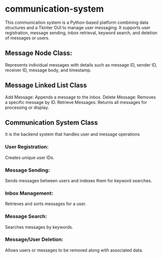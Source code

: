 # communication-system
This communication system is a Python-based platform combining data structures and a Tkinter GUI to manage user messaging. It supports user registration, message sending, inbox retrieval, keyword search, and deletion of messages or users.
## Message Node Class:
Represents individual messages with details such as message ID, sender ID, receiver ID, message body, and timestamp.

## Message Linked List Class
Add Message: Appends a message to the inbox.
Delete Message: Removes a specific message by ID.
Retrieve Messages: Returns all messages for processing or display.
## Communication System Class
It is the backend system that handles user and message operations
### User Registration:
Creates unique user IDs.
### Message Sending: 
Sends messages between users and indexes them for keyword searches.
### Inbox Management:
Retrieves and sorts messages for a user.
### Message Search: 
Searches messages by keywords.
### Message/User Deletion: 
Allows users or messages to be removed along with associated data.
